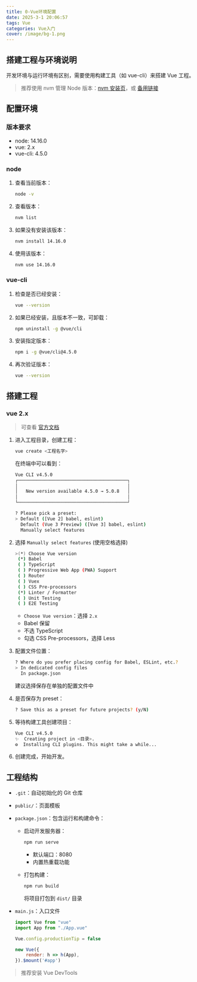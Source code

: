 ```yaml
---
title: 0-Vue环境配置
date: 2025-3-1 20:06:57 
tags: Vue
categories: Vue入门
cover: /image/bg-1.png
---
```


## 搭建工程与环境说明

开发环境与运行环境有区别，需要使用构建工具（如 vue-cli）来搭建 Vue 工程。

> 推荐使用 nvm 管理 Node 版本：[nvm 安装页](https://nvm.uihtm.com/download.html)，或 [备用链接](https://www.downza.cn/soft/352547.html)

## 配置环境

### 版本要求

- node: 14.16.0
- vue: 2.x
- vue-cli: 4.5.0

### node

1. 查看当前版本：

    ```bash
    node -v
    ```

2. 查看版本：

    ```bash
    nvm list
    ```

3. 如果没有安装该版本：

    ```bash
    nvm install 14.16.0
    ```

4. 使用该版本：

    ```bash
    nvm use 14.16.0
    ```

### vue-cli

1. 检查是否已经安装：

    ```bash
    vue --version
    ```

2. 如果已经安装，且版本不一致，可卸载：

    ```bash
    npm uninstall -g @vue/cli
    ```

3. 安装指定版本：

    ```bash
    npm i -g @vue/cli@4.5.0
    ```

4. 再次验证版本：

    ```bash
    vue --version
    ```

## 搭建工程

### vue 2.x

> 可查看 [官方文档](https://cli.vuejs.org/zh/guide/installation.html)

1. 进入工程目录，创建工程：

    ```bash
    vue create <工程名字>
    ```

    在终端中可以看到：

    ```bash
    Vue CLI v4.5.0
    ┌─────────────────────────────────────────┐
    │                                         │
    │   New version available 4.5.0 → 5.0.8   │
    │                                         │
    └─────────────────────────────────────────┘
    
    ? Please pick a preset:
    > Default ([Vue 2] babel, eslint)
      Default (Vue 3 Preview) ([Vue 3] babel, eslint)
      Manually select features
    ```

2. 选择 `Manually select features` (使用空格选择)

    ```bash
    >(*) Choose Vue version
     (*) Babel
     ( ) TypeScript
     ( ) Progressive Web App (PWA) Support
     ( ) Router
     ( ) Vuex
     ( ) CSS Pre-processors
     (*) Linter / Formatter
     ( ) Unit Testing
     ( ) E2E Testing
    ```

    - `Choose Vue version`：选择 `2.x`
    - Babel 保留
    - 不选 TypeScript
    - 勾选 CSS Pre-processors，选择 Less

3. 配置文件位置：

    ```bash
    ? Where do you prefer placing config for Babel, ESLint, etc.?
    > In dedicated config files
      In package.json
    ```

    建议选择保存在单独的配置文件中

4. 是否保存为 preset：

    ```bash
    ? Save this as a preset for future projects? (y/N)
    ```

5. 等待构建工具创建项目：

    ```bash
    Vue CLI v4.5.0
    ✨  Creating project in <目录>.
    ⚙️  Installing CLI plugins. This might take a while...
    ```

6. 创建完成，开始开发。

## 工程结构

- `.git`：自动初始化的 Git 仓库

- `public/`：页面模板

- `package.json`：包含运行和构建命令：

    - 启动开发服务器：

        ```bash
        npm run serve
        ```

        - 默认端口：8080
        - 内置热重载功能

    - 打包构建：

        ```bash
        npm run build
        ```

        将项目打包到 `dist/` 目录

- `main.js`：入口文件

    ```js
    import Vue from "vue"
    import App from "./App.vue"
    
    Vue.config.productionTip = false
    
    new Vue({
        render: h => h(App),
    }).$mount('#app')
    ```

> 推荐安装 Vue DevTools